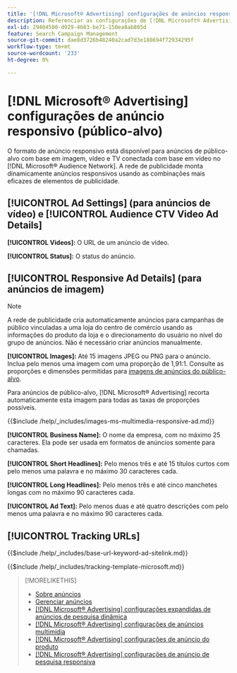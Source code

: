 ```yaml
---
title: '[!DNL Microsoft® Advertising] configurações de anúncios responsivos'
description: Referenciar as configurações de [!DNL Microsoft® Advertising] anúncios responsivos.
exl-id: 29404500-d929-4683-be71-150ea8ab805d
feature: Search Campaign Management
source-git-commit: dae8d3726b48240a2cad7d3e188694f72934295f
workflow-type: tm+mt
source-wordcount: '233'
ht-degree: 0%

---
```


# [!DNL Microsoft® Advertising] configurações de anúncio responsivo (público-alvo)

O formato de anúncio responsivo está disponível para anúncios de público-alvo com base em imagem, vídeo e TV conectada com base em vídeo no [!DNL Microsoft® Audience Network]. A rede de publicidade monta dinamicamente anúncios responsivos usando as combinações mais eficazes de elementos de publicidade.

## [!UICONTROL Ad Settings] (para anúncios de vídeo) e [!UICONTROL Audience CTV Video Ad Details]

**[!UICONTROL Videos]:** O URL de um anúncio de vídeo.

**[!UICONTROL Status]:** O status do anúncio.

## [!UICONTROL Responsive Ad Details] (para anúncios de imagem)

>[!NOTE]
>
>A rede de publicidade cria automaticamente anúncios para campanhas de público vinculadas a uma loja do centro de comércio usando as informações do produto da loja e o direcionamento do usuário no nível do grupo de anúncios. Não é necessário criar anúncios manualmente.

**[!UICONTROL Images]:** Até 15 imagens JPEG ou PNG para o anúncio. Inclua pelo menos uma imagem com uma proporção de 1,91:1. Consulte as proporções e dimensões permitidas para [imagens de anúncios do público-alvo](https://help.ads.microsoft.com/#apex/ads/en/56912/0).

Para anúncios de público-alvo, [!DNL Microsoft® Advertising] recorta automaticamente esta imagem para todas as taxas de proporções possíveis.

<!-- Instructions -->

{{$include /help/_includes/images-ms-multimedia-responsive-ad.md}}

**[!UICONTROL Business Name]:** O nome da empresa, com no máximo 25 caracteres. Ela pode ser usada em formatos de anúncios somente para chamadas.

**[!UICONTROL Short Headlines]:** Pelo menos três e até 15 títulos curtos com pelo menos uma palavra e no máximo 30 caracteres cada.

**[!UICONTROL Long Headlines]:** Pelo menos três e até cinco manchetes longas com no máximo 90 caracteres cada.

**[!UICONTROL Ad Text]:** Pelo menos duas e até quatro descrições com pelo menos uma palavra e no máximo 90 caracteres cada.

## [!UICONTROL Tracking URLs]

<!-- **[!UICONTROL Base URl]:** -->

{{$include /help/_includes/base-url-keyword-ad-sitelink.md}}

<!-- **[!UICONTROL Tracking Template]:** -->

{{$include /help/_includes/tracking-template-microsoft.md}}

>[!MORELIKETHIS]
>
>* [Sobre anúncios](ad-about.md)
>* [Gerenciar anúncios](ad-manage.md)
>* [[!DNL Microsoft® Advertising] configurações expandidas de anúncios de pesquisa dinâmica](ad-settings-microsoft-dsa.md)
>* [[!DNL Microsoft® Advertising] configurações de anúncios multimídia](ad-settings-microsoft-multimedia.md)
>* [[!DNL Microsoft® Advertising] configurações de anúncio do produto](ad-settings-microsoft-product.md)
>* [[!DNL Microsoft® Advertising] configurações de anúncio de pesquisa responsiva](ad-settings-microsoft-rsa.md)
